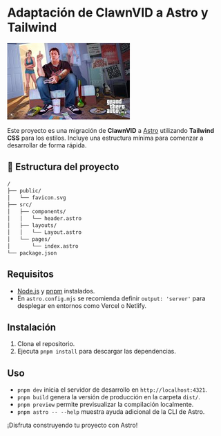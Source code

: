 # Adaptación de ClawnVID a Astro y Tailwind

![Vista previa](./public/avatar.jpeg)

Este proyecto es una migración de **ClawnVID** a [Astro](https://astro.build/) utilizando **Tailwind CSS** para los estilos. Incluye una estructura mínima para comenzar a desarrollar de forma rápida.

## 🚀 Estructura del proyecto

```
/
├── public/
│   └── favicon.svg
├── src/
│   ├── components/
│   │   └── header.astro
│   ├── layouts/
│   │   └── Layout.astro
│   └── pages/
│       └── index.astro
└── package.json
```

## Requisitos
- [Node.js](https://nodejs.org/) y [pnpm](https://pnpm.io) instalados.
- En `astro.config.mjs` se recomienda definir `output: 'server'` para desplegar en entornos como Vercel o Netlify.

## Instalación
1. Clona el repositorio.
2. Ejecuta `pnpm install` para descargar las dependencias.

## Uso
- `pnpm dev` inicia el servidor de desarrollo en `http://localhost:4321`.
- `pnpm build` genera la versión de producción en la carpeta `dist/`.
- `pnpm preview` permite previsualizar la compilación localmente.
- `pnpm astro -- --help` muestra ayuda adicional de la CLI de Astro.

¡Disfruta construyendo tu proyecto con Astro!
